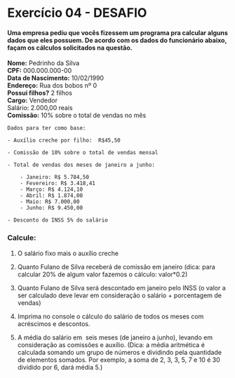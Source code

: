 # Exercício 04 - DESAFIO

#### Uma empresa pediu que vocês fizessem um programa pra calcular alguns dados que eles possuem. De acordo com os dados do funcionário abaixo, façam os cálculos solicitados na questão.


**Nome:** Pedrinho da Silva
<br>
**CPF:** 000.000.000-00
<br>
**Data de Nascimento:** 10/02/1990
<br>
**Endereço:** Rua dos bobos nº 0
<br>
**Possui filhos?** 2 filhos
<br>
**Cargo:** Vendedor<br>Salário: 2.000,00 reais
<br>
**Comissão:** 10% sobre o total de vendas no mês

```
Dados para ter como base:

- Auxílio creche por filho:  R$45,50

- Comissão de 10% sobre o total de vendas mensal

- Total de vendas dos meses de janeiro a junho:

    - Janeiro: R$ 5.784,50
    - Fevereiro: R$ 3.418,41
    - Março: R$ 4.124,10
    - Abril: R$ 1.874,00
    - Maio: R$ 7.000,00
    - Junho: R$ 9.450,00

- Desconto do INSS 5% do salário
```

### Calcule:

1) O salário fixo mais o auxílio creche

2) Quanto Fulano de Silva receberá de comissão em janeiro (dica: para calcular 20% de algum valor fazemos o cálculo: valor*0.2)

3) Quanto Fulano de Silva será descontado em janeiro pelo INSS (o valor a ser calculado deve levar em consideração o salário + porcentagem de vendas)

4) Imprima no console o cálculo do salário de todos os meses com acréscimos e descontos.

5) A média do salário em  seis meses (de janeiro a junho), levando em consideração as comissões e auxílio. 
  (Dica: a média aritmética é calculada somando um grupo de números e dividindo pela quantidade de elementos somados. Por exemplo, a soma de 2, 3, 3, 5, 7 e 10 é 30 dividido por 6, dará média 5.)

